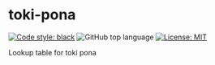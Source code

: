 # toki-pona
[![Code style: black](https://img.shields.io/badge/code%20style-black-000000.svg)](https://github.com/ambv/black) ![GitHub top language](https://img.shields.io/github/languages/top/extremepayne/toki-pona.svg) [![License: MIT](https://img.shields.io/badge/License-MIT-blue.svg)](https://opensource.org/licenses/MIT)

Lookup table for toki pona

